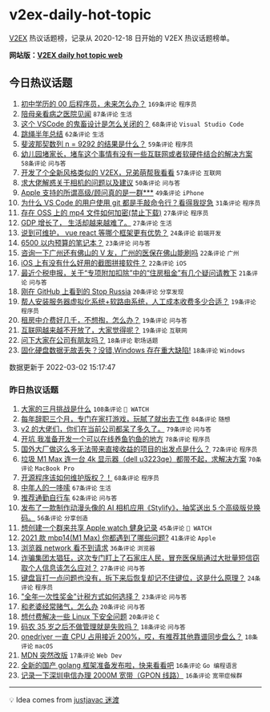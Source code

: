 # v2ex-daily-hot-topic

[V2EX](https://www.v2ex.com/) 热议话题榜，记录从 2020-12-18 日开始的 V2EX 热议话题榜单。

**网站版：[V2EX daily hot topic web](https://boojack.github.io/v2ex-daily-hot-topic-web/)**

## 今日热议话题

<!-- TODAY BEGIN -->

1. [初中学历的 00 后程序员，未来怎么办？](https://www.v2ex.com/t/837332) `169条评论` `程序员`
1. [陪母亲看病之医院见闻](https://www.v2ex.com/t/837391) `87条评论` `生活`
1. [这个 VSCode 的鬼畜设计是怎么关闭的？](https://www.v2ex.com/t/837343) `68条评论` `Visual Studio Code`
1. [跳绳半年总结](https://www.v2ex.com/t/837397) `62条评论` `生活`
1. [斐波那契数列 n = 9292 的结果是什么？](https://www.v2ex.com/t/837325) `59条评论` `程序员`
1. [幼儿园堵家长，堵车这个事情有没有一些互联网或者软硬件结合的解决方案](https://www.v2ex.com/t/837323) `58条评论` `问与答`
1. [开发了个全新风格类似的 V2EX，兄弟萌帮我看看](https://www.v2ex.com/t/837490) `57条评论` `互联网`
1. [求大佬解惑关于相机的问题以及建议](https://www.v2ex.com/t/837346) `50条评论` `问与答`
1. [Apple 支持的所谓高级/顾问真的是一群***](https://www.v2ex.com/t/837362) `49条评论` `iPhone`
1. [为什么 VS Code 的用户使用 git 都是手敲命令行？看得我捉急](https://www.v2ex.com/t/837352) `31条评论` `程序员`
1. [存在 OSS 上的 mp4 文件如何加密(禁止下载)](https://www.v2ex.com/t/837508) `27条评论` `程序员`
1. [GDP 增长了， 生活却越来越难了。](https://www.v2ex.com/t/837338) `27条评论` `生活`
1. [说到可维护， vue react 等哪个框架更有优势？](https://www.v2ex.com/t/837364) `24条评论` `前端开发`
1. [6500 以内预算的笔记本？](https://www.v2ex.com/t/837403) `23条评论` `问与答`
1. [咨询一下广州还有佛山的 V 友，广州的医保在佛山能刷吗](https://www.v2ex.com/t/837317) `22条评论` `广州`
1. [iOS 上有没有什么好用的截图拼接软件？](https://www.v2ex.com/t/837314) `22条评论` `iOS`
1. [最近个税申报，关于“专项附加扣除”中的“住房租金”有几个疑问请教下](https://www.v2ex.com/t/837419) `21条评论` `问与答`
1. [刚在 GitHub 上看到的 Stop Russia](https://www.v2ex.com/t/837371) `20条评论` `分享发现`
1. [帮人安装服务器虚拟化系统+软路由系统，人工成本收费多少合适？](https://www.v2ex.com/t/837517) `19条评论` `程序员`
1. [租房中介费好几千，不想掏，怎么办？](https://www.v2ex.com/t/837463) `19条评论` `问与答`
1. [互联网越来越不开放了，大家觉得呢？](https://www.v2ex.com/t/837439) `19条评论` `互联网`
1. [问下大家在公司有朋友吗？](https://www.v2ex.com/t/837466) `18条评论` `职场话题`
1. [固化硬盘数据无故丢失？没错,Windows 存在重大缺陷!](https://www.v2ex.com/t/837426) `18条评论` `Windows`

数据更新于 2022-03-02 15:17:47

<!-- TODAY END -->

### 昨日热议话题

<!-- YESTERDAY BEGIN -->

1. [大家的三月挑战是什么](https://www.v2ex.com/t/837055) `108条评论` ` WATCH`
1. [每年辞职三个月，专门在家打游戏，玩腻了就出去工作](https://www.v2ex.com/t/837188) `84条评论` `随想`
1. [v2 的大佬们，你们在当前公司都呆了多久了。](https://www.v2ex.com/t/837064) `79条评论` `问与答`
1. [开坑 我准备开发一个可以在线养鱼钓鱼的地方](https://www.v2ex.com/t/837070) `78条评论` `程序员`
1. [国外大厂做这么多无法带来直接收益的项目的出发点是什么？](https://www.v2ex.com/t/837145) `72条评论` `程序员`
1. [垃圾 M1 Max 连一台 4k 显示器（dell u3223qe）都带不起，求解决方案](https://www.v2ex.com/t/837082) `70条评论` `MacBook Pro`
1. [开源程序该如何维护版权？！](https://www.v2ex.com/t/837176) `68条评论` `程序员`
1. [中年人的一哆嗦](https://www.v2ex.com/t/837161) `67条评论` `生活`
1. [推荐通勤自行车](https://www.v2ex.com/t/837087) `62条评论` `问与答`
1. [发布了一款制作动漫头像的 AI 相机应用《Stylify》，抽奖送出 5 个高级版兑换码。](https://www.v2ex.com/t/837179) `56条评论` `分享创造`
1. [想创建一个群来共享 Apple watch 健身记录](https://www.v2ex.com/t/837102) `45条评论` ` WATCH`
1. [2021 款 mbp14(M1 Max) 你都遇到了哪些问题?](https://www.v2ex.com/t/837244) `41条评论` `Apple`
1. [浏览器 network 看不到请求](https://www.v2ex.com/t/837092) `36条评论` `浏览器`
1. [诈骗集团太猖狂，这次专门盯上了石家庄人民，冒充医保局通过大批量短信窃取个人信息该怎么应对？](https://www.v2ex.com/t/837078) `27条评论` `问与答`
1. [键盘盲打一点问题也没有，拆下来后恢复却记不住键位，这是什么原理？](https://www.v2ex.com/t/837226) `24条评论` `程序员`
1. ["全年一次性奖金"计税方式如何选择？](https://www.v2ex.com/t/837056) `23条评论` `问与答`
1. [和老婆经常赌气，怎么办](https://www.v2ex.com/t/837237) `20条评论` `问与答`
1. [想付费解决一些 Linux 下安全问题](https://www.v2ex.com/t/837062) `20条评论` `C`
1. [码农 35 岁之后不做管理就是失败吗？](https://www.v2ex.com/t/837250) `18条评论` `问与答`
1. [onedriver 一直 CPU 占用接近 200%，哎，有推荐其他靠谱同步盘么？](https://www.v2ex.com/t/837046) `18条评论` `macOS`
1. [MDN 突然改版](https://www.v2ex.com/t/837283) `17条评论` `Web Dev`
1. [全新的国产 golang 框架准备发布啦，快来看看吧](https://www.v2ex.com/t/837246) `16条评论` `Go 编程语言`
1. [记录一下深圳电信办理 2000M 宽带（GPON 线路）](https://www.v2ex.com/t/837224) `16条评论` `宽带症候群`

<!-- YESTERDAY END -->

---

💡 Idea comes from [justjavac 迷渡](https://github.com/justjavac/)
